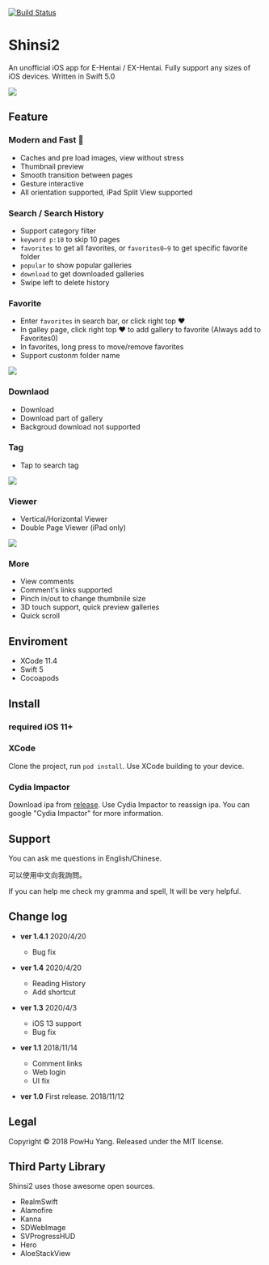 [![Build Status](https://app.bitrise.io/app/e86f4f4671dc9fef/status.svg?token=QvpljE9s8D1RLn5wjrCdyQ&branch=master)](https://app.bitrise.io/app/e86f4f4671dc9fef)

# Shinsi2

An unofficial iOS app for E-Hentai / EX-Hentai. Fully support any sizes of iOS devices. Written in Swift 5.0


![](Screenshots/top.jpg)




## Feature

### Modern and Fast 🚄

* Caches and pre load images, view without stress
* Thumbnail preview
* Smooth transition between pages
* Gesture interactive
* All orientation supported, iPad Split View supported

### Search / Search History
* Support category filter
* `keyword p:10` to skip 10 pages
* `favorites` to get all favorites, or `favorites0~9` to get specific favorite folder
* `popular` to show popular galleries 
* `download` to get downloaded galleries
* Swipe left to delete history

### Favorite
* Enter `favorites` in search bar, or click right top ❤︎
* In galley page, click right top ❤︎ to add gallery to favorite (Always add to Favorites0)
* In favorites, long press to move/remove favorites
* Support custonm folder name

![](Screenshots/f02.jpg)

### Downlaod
* Download
* Download part of gallery
* Backgroud download not supported

### Tag
* Tap to search tag

![](Screenshots/f03.jpg)

### Viewer

* Vertical/Horizontal Viewer
* Double Page Viewer (iPad only)

![](Screenshots/f04.jpg)

### More

* View comments
* Comment's links supported
* Pinch in/out to change thumbnile size
* 3D touch support, quick preview galleries
* Quick scroll 

## Enviroment

* XCode 11.4
* Swift 5
* Cocoapods

## Install

### required iOS 11+

### XCode

Clone the project, run `pod install`. Use XCode building to your device.


### Cydia Impactor

Download ipa from [release](https://github.com/powhu/Shinsi2/releases). Use Cydia Impactor to reassign ipa.
You can google "Cydia Impactor" for more information.

## Support

You can ask me questions in English/Chinese.

可以使用中文向我詢問。

If you can help me check my gramma and spell, It will be very helpful.

## Change log

* **ver 1.4.1** 2020/4/20
  * Bug fix

* **ver 1.4** 2020/4/20
  * Reading History
  * Add shortcut

* **ver 1.3** 2020/4/3
  * iOS 13 support
  * Bug fix

* **ver 1.1** 2018/11/14
	* Comment links
	* Web login
	* UI fix
* **ver 1.0** First release. 2018/11/12

## Legal

Copyright © 2018 PowHu Yang. Released under the MIT license.

## Third Party Library

Shinsi2 uses those awesome open sources.

* RealmSwift
* Alamofire
* Kanna
* SDWebImage
* SVProgressHUD
* Hero
* AloeStackView
